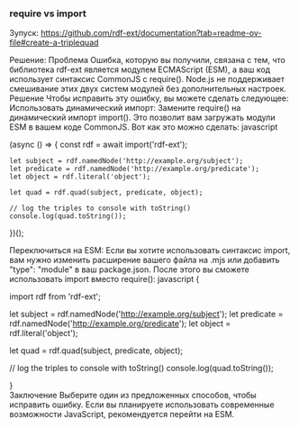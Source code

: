 ###  require vs import
Зупуск: https://github.com/rdf-ext/documentation?tab=readme-ov-file#create-a-triplequad

Решение:
Проблема
Ошибка, которую вы получили, связана с тем, что библиотека rdf-ext является модулем ECMAScript (ESM), а ваш код использует синтаксис CommonJS с require(). Node.js не поддерживает смешивание этих двух систем модулей без дополнительных настроек.
Решение
Чтобы исправить эту ошибку, вы можете сделать следующее:
Использовать динамический импорт: Замените require() на динамический импорт import(). Это позволит вам загружать модули ESM в вашем коде CommonJS.
Вот как это можно сделать:
javascript

(async () => {
    const rdf = await import('rdf-ext');

    let subject = rdf.namedNode('http://example.org/subject'); 
    let predicate = rdf.namedNode('http://example.org/predicate');
    let object = rdf.literal('object');

    let quad = rdf.quad(subject, predicate, object);

    // log the triples to console with toString()
    console.log(quad.toString());
})();

Переключиться на ESM: Если вы хотите использовать синтаксис import, вам нужно изменить расширение вашего файла на .mjs или добавить "type": "module" в ваш package.json. После этого вы сможете использовать import вместо require():
javascript
{

import rdf from 'rdf-ext';

let subject = rdf.namedNode('http://example.org/subject'); 
let predicate = rdf.namedNode('http://example.org/predicate');
let object = rdf.literal('object');

let quad = rdf.quad(subject, predicate, object);

// log the triples to console with toString()
console.log(quad.toString());

}  
Заключение
Выберите один из предложенных способов, чтобы исправить ошибку. Если вы планируете использовать современные возможности JavaScript, рекомендуется перейти на ESM.
